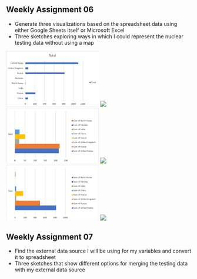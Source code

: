 ## Weekly Assignment 06

- Generate three visualizations based on the spreadsheet data using either Google Sheets itself or Microsoft Excel 
- Three sketches exploring ways in which I could represent the nuclear testing data without using a map

<img src="https://github.com/yujunmjiang/dvia-2019/blob/master/2.mapping-quantities/process/Picture1.png" width="50%"/>
<img src="https://github.com/yujunmjiang/dvia-2019/blob/master/2.mapping-quantities/process/country-location.jpg" width="50%"/>
<img src="https://github.com/yujunmjiang/dvia-2019/blob/master/2.mapping-quantities/process/Picture2.png" width="50%"/>
<img src="https://github.com/yujunmjiang/dvia-2019/blob/master/2.mapping-quantities/process/country-soa.jpg" width="50%"/>
<img src="https://github.com/yujunmjiang/dvia-2019/blob/master/2.mapping-quantities/process/Picture3.png" width="50%"/>
<img src="https://github.com/yujunmjiang/dvia-2019/blob/master/2.mapping-quantities/process/country-sou.jpg" width="50%"/>

## Weekly Assignment 07

- Find the external data source I will be using for my variables and convert it to spreadsheet
- Three sketches that show different options for merging the testing data with my external data source

